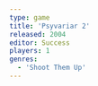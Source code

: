 ```yaml
---
type: game
title: 'Psyvariar 2'
released: 2004
editor: Success
players: 1
genres:
  - 'Shoot Them Up'
---
```

